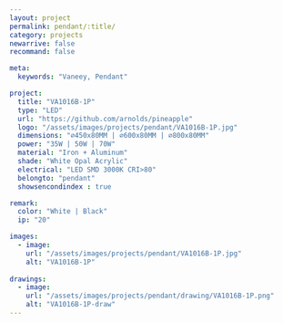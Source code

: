 ```yaml
---
layout: project
permalink: pendant/:title/
category: projects
newarrive: false
recommand: false

meta:
  keywords: "Vaneey, Pendant"

project:
  title: "VA1016B-1P"
  type: "LED"
  url: "https://github.com/arnolds/pineapple"
  logo: "/assets/images/projects/pendant/VA1016B-1P.jpg"
  dimensions: "∅450x80MM | ∅600x80MM | ∅800x80MM"
  power: "35W | 50W | 70W"
  material: "Iron + Aluminum"
  shade: "White Opal Acrylic"
  electrical: "LED SMD 3000K CRI>80"
  belongto: "pendant"
  showsencondindex : true

remark:
  color: "White | Black"
  ip: "20"

images:
  - image:
    url: "/assets/images/projects/pendant/VA1016B-1P.jpg"
    alt: "VA1016B-1P"
    
drawings:
  - image:
    url: "/assets/images/projects/pendant/drawing/VA1016B-1P.png"
    alt: "VA1016B-1P-draw"
---
```

